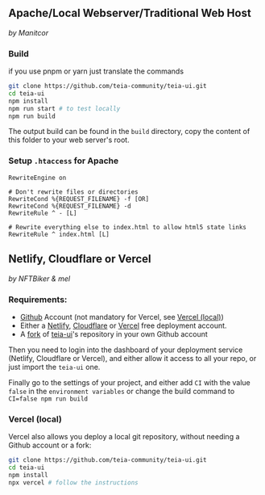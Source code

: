 ## Apache/Local Webserver/Traditional Web Host

_by Manitcor_

### Build
if you use pnpm or yarn just translate the commands

```bash
git clone https://github.com/teia-community/teia-ui.git
cd teia-ui
npm install
npm run start # to test locally 
npm run build
```
The output build can be found in the `build` directory, copy the content of this folder to your web server's root.

### Setup `.htaccess` for Apache

```htaccess
RewriteEngine on

# Don't rewrite files or directories
RewriteCond %{REQUEST_FILENAME} -f [OR]
RewriteCond %{REQUEST_FILENAME} -d
RewriteRule ^ - [L]

# Rewrite everything else to index.html to allow html5 state links
RewriteRule ^ index.html [L]
```

## Netlify, Cloudflare or Vercel

_by NFTBiker & mel_


### Requirements:

- [Github](https://github.com/) Account (not mandatory for Vercel, see [Vercel (local)](#Vercel))
- Either a [Netlify](https://www.netlify.com/), [Cloudflare](https://www.cloudflare.com) or [Vercel](https://vercel.com/) free deployment account.
- A [fork](https://docs.github.com/en/get-started/quickstart/fork-a-repo) of [teia-ui](https://github.com/teia-community/teia-ui)'s repository in your own Github account

Then you need to login into the dashboard of your deployment service (Netlify, Cloudflare or Vercel), and either allow it access to all your repo, or just import the `teia-ui` one.

Finally go to the settings of your project, and either add `CI` with the value `false` in the `environment variables` or change the build command to `CI=false npm run build`

### Vercel (local)

Vercel also allows you deploy a local git repository, without needing a Github account or a fork:

```bash 
git clone https://github.com/teia-community/teia-ui.git
cd teia-ui
npm install
npx vercel # follow the instructions
```